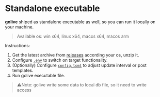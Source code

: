 # Standalone executable

**golive** shiped as standalone executable as well, so you can run it locally on your machine.

> Available os: win x64, linux x64, macos x64, macos arm

Instructions:

1. Get the latest archive from [releases](https://github.com/shevernitskiy/golive/releases) according your os, unzip it.
2. Configure [`.env`](https://github.com/shevernitskiy/golive/docs/configuration.md) to switch on target functionality.
3. (Optionally) Configure [`config.toml`](https://github.com/shevernitskiy/golive/docs/configuration.md) to adjust
   update interval or post templates.
4. Run golive executable file.

> ⚠️Note: golive write some data to local db file, so it need to write access
